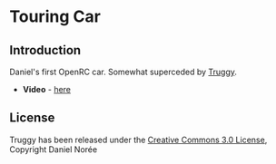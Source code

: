 # Touring Car

## Introduction

Daniel's first OpenRC car. Somewhat superceded by [Truggy](https://github.com/bryancostanich/OpenRC/tree/master/Truggy).

 * **Video** - [here](http://www.youtube.com/watch?v=HpFrq0iMeAE&feature=youtu.be)

## License

Truggy has been released under the [Creative Commons 3.0 License](http://creativecommons.org/licenses/by/3.0/), Copyright Daniel Norée